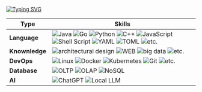 
[![Typing SVG](https://readme-typing-svg.demolab.com?font=Fira+Code&pause=1000&width=435&lines=Hi%F0%9F%91%8B%2C+I'm+Lcok;Love+Life%2C+Love+Coding)](https://git.io/typing-svg)


| Type           | Skills                                                                                                                                                                                                                                                                                                                                                                                                                                                                                                                                                                                                                                                                                                                                                                                                                                                                                                                                                                     |
| -------------- | -------------------------------------------------------------------------------------------------------------------------------------------------------------------------------------------------------------------------------------------------------------------------------------------------------------------------------------------------------------------------------------------------------------------------------------------------------------------------------------------------------------------------------------------------------------------------------------------------------------------------------------------------------------------------------------------------------------------------------------------------------------------------------------------------------------------------------------------------------------------------------------------------------------------------------------------------------------------------- |
| **Language**   | ![Java](https://img.shields.io/badge/java-%23ED8B00.svg?style=for-the-badge&logo=openjdk&logoColor=white) ![Go](https://img.shields.io/badge/go-%2300ADD8.svg?style=for-the-badge&logo=go&logoColor=white) ![Python](https://img.shields.io/badge/python-3670A0?style=for-the-badge&logo=python&logoColor=ffdd54) ![C++](https://img.shields.io/badge/c++-%2300599C.svg?style=for-the-badge&logo=c%2B%2B&logoColor=white) ![JavaScript](https://img.shields.io/badge/javascript-%23323330.svg?style=for-the-badge&logo=javascript&logoColor=%23F7DF1E) ![Shell Script](https://img.shields.io/badge/shell_script-%23121011.svg?style=for-the-badge&logo=gnu-bash&logoColor=white) ![YAML](https://img.shields.io/badge/yaml-%23d9ead3.svg?style=for-the-badge&logo=yaml&logoColor=blue) ![TOML](https://img.shields.io/badge/toml-%23d9ead3.svg?style=for-the-badge&logo=toml&logoColor=blue) ![etc.](https://img.shields.io/badge/etc.-%23ffffff.svg?style=for-the-badge) |
| **Knownledge** | ![architectural design](https://img.shields.io/badge/architectural%20design-FF6600.svg?style=for-the-badge) ![WEB](https://img.shields.io/badge/web-01D277.svg?style=for-the-badge) ![big data](https://img.shields.io/badge/big%20data-FAB040.svg?style=for-the-badge) ![etc.](https://img.shields.io/badge/etc.-%23ffffff.svg?style=for-the-badge)                                                                                                                                                                                                                                                                                                                                                                                                                                                                                                                                                                                                                       |
| **DevOps**     | ![Linux](https://img.shields.io/badge/Linux-FCC624?style=for-the-badge&logo=linux&logoColor=black) ![Docker](https://img.shields.io/badge/docker-%230db7ed.svg?style=for-the-badge&logo=docker&logoColor=white) ![Kubernetes](https://img.shields.io/badge/k8s-%23326ce5.svg?style=for-the-badge&logo=kubernetes&logoColor=white) ![Git](https://img.shields.io/badge/git-%23F05033.svg?style=for-the-badge&logo=git&logoColor=white) ![etc.](https://img.shields.io/badge/etc.-%23ffffff.svg?style=for-the-badge)                                                                                                                                                                                                                                                                                                                                                                                                                                                         |
| **Database**   | ![OLTP](https://img.shields.io/badge/OLTP-22ADF6?style=for-the-badge&logo=InfluxDB&logoColor=white) ![OLAP](https://img.shields.io/badge/OLAP-FCD535?style=for-the-badge&logo=binance&logoColor=white) ![NoSQL](https://img.shields.io/badge/NoSQL-%23DD0031.svg?style=for-the-badge&logo=redis&logoColor=white)                                                                                                                                                                                                                                                                                                                                                                                                                                                                                                                                                                                                                                                           |
| **AI**         | ![ChatGPT](https://img.shields.io/badge/chatGPT-74aa9c?style=for-the-badge&logo=openai&logoColor=white) ![Local LLM](https://img.shields.io/badge/Local%20LLM-%233068b7.svg?style=for-the-badge&logo=zod&logoColor=white)                                                                                                                                                                                                                                                                                                                                                                                                                                                                                                                                                                                                                                                                                                                                                  |

